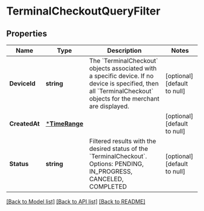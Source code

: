 # TerminalCheckoutQueryFilter

## Properties
Name | Type | Description | Notes
------------ | ------------- | ------------- | -------------
**DeviceId** | **string** | The &#x60;TerminalCheckout&#x60; objects associated with a specific device. If no device is specified, then all &#x60;TerminalCheckout&#x60; objects for the merchant are displayed. | [optional] [default to null]
**CreatedAt** | [***TimeRange**](TimeRange.md) |  | [optional] [default to null]
**Status** | **string** | Filtered results with the desired status of the &#x60;TerminalCheckout&#x60;. Options: PENDING, IN_PROGRESS, CANCELED, COMPLETED | [optional] [default to null]

[[Back to Model list]](../README.md#documentation-for-models) [[Back to API list]](../README.md#documentation-for-api-endpoints) [[Back to README]](../README.md)

